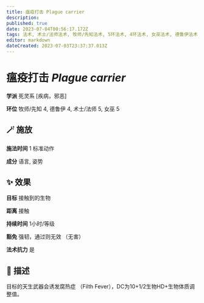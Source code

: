 ```yaml
---
title: 瘟疫打击 Plague carrier
description: 
published: true
date: 2023-07-04T00:56:17.172Z
tags: 法术, 术士/法师法术, 牧师/先知法术, 5环法术, 4环法术, 女巫法术, 德鲁伊法术, 死灵系, 疾病，邪恶
editor: markdown
dateCreated: 2023-07-03T23:37:37.013Z
---
```


# **瘟疫打击** *Plague carrier*

**学派** 死灵系 \[疾病，邪恶\] 

**环位** 牧师/先知 4, 德鲁伊 4, 术士/法师 5, 女巫 5

## 🪄 施放

**施法时间** 1 标准动作

**成分** 语言, 姿势

## ✨ 效果 

**目标** 接触到的生物 

**距离** 接触  

**持续时间** 1小时/等级 

**豁免** 强韧，通过则无效 （无害）

**法术抗力** 是

## 📖 描述

目标的天生武器会诱发腐热症 （Filth Fever），DC为10+1/2生物HD+生物体质调整值。
    